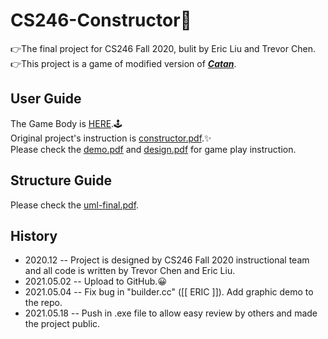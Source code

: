 # CS246-Constructor👾
👉The final project for CS246 Fall 2020, bulit by Eric Liu and Trevor Chen.  
👉This project is a game of modified version of [**_Catan_**](https://en.wikipedia.org/wiki/Catan).

## User Guide
The Game Body is [HERE](./constructor.exe).🕹  
Original project's instruction is [constructor.pdf](./constructor.pdf).✨  
Please check the [demo.pdf](./demo.pdf) and [design.pdf](./design.pdf) for game 
play instruction.

## Structure Guide
Please check the [uml-final.pdf](./uml-final.pdf).

## History
+ 2020.12 -- Project is designed by CS246 Fall 2020 instructional team and all 
code is written by Trevor Chen and Eric Liu.
+ 2021.05.02 -- Upload to GitHub.😀
+ 2021.05.04 -- Fix bug in "builder.cc" ([[ ERIC ]]). Add graphic demo to the repo.
+ 2021.05.18 -- Push in .exe file to allow easy review by others and made the project public.
